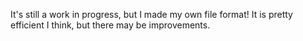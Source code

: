 It's still a work in progress, but I made my own file format! It is pretty efficient I think, but there may be improvements.
